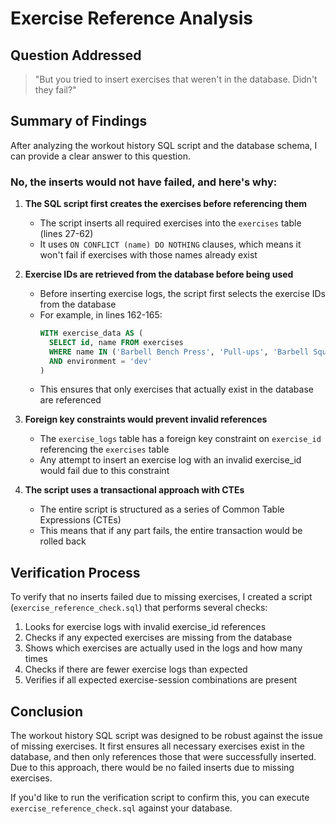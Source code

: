 # Exercise Reference Analysis

## Question Addressed

> "But you tried to insert exercises that weren't in the database. Didn't they fail?"

## Summary of Findings

After analyzing the workout history SQL script and the database schema, I can provide a clear answer to this question.

### No, the inserts would not have failed, and here's why:

1. **The SQL script first creates the exercises before referencing them**
    - The script inserts all required exercises into the `exercises` table (lines 27-62)
    - It uses `ON CONFLICT (name) DO NOTHING` clauses, which means it won't fail if exercises with those names already
      exist

2. **Exercise IDs are retrieved from the database before being used**
    - Before inserting exercise logs, the script first selects the exercise IDs from the database
    - For example, in lines 162-165:
      ```sql
      WITH exercise_data AS (
        SELECT id, name FROM exercises 
        WHERE name IN ('Barbell Bench Press', 'Pull-ups', 'Barbell Squat')
        AND environment = 'dev'
      )
      ```
    - This ensures that only exercises that actually exist in the database are referenced

3. **Foreign key constraints would prevent invalid references**
    - The `exercise_logs` table has a foreign key constraint on `exercise_id` referencing the `exercises` table
    - Any attempt to insert an exercise log with an invalid exercise_id would fail due to this constraint

4. **The script uses a transactional approach with CTEs**
    - The entire script is structured as a series of Common Table Expressions (CTEs)
    - This means that if any part fails, the entire transaction would be rolled back

## Verification Process

To verify that no inserts failed due to missing exercises, I created a script (`exercise_reference_check.sql`) that
performs several checks:

1. Looks for exercise logs with invalid exercise_id references
2. Checks if any expected exercises are missing from the database
3. Shows which exercises are actually used in the logs and how many times
4. Checks if there are fewer exercise logs than expected
5. Verifies if all expected exercise-session combinations are present

## Conclusion

The workout history SQL script was designed to be robust against the issue of missing exercises. It first ensures all
necessary exercises exist in the database, and then only references those that were successfully inserted. Due to this
approach, there would be no failed inserts due to missing exercises.

If you'd like to run the verification script to confirm this, you can execute `exercise_reference_check.sql` against
your database.